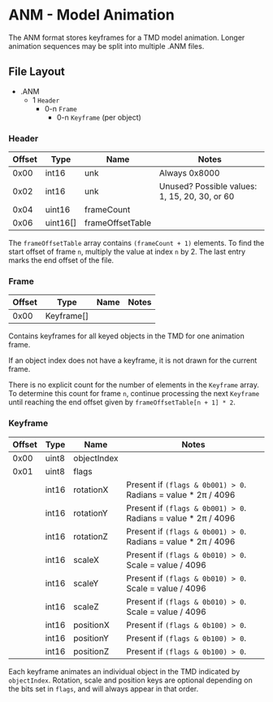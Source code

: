 # ANM - Model Animation

The ANM format stores keyframes for a TMD model animation. Longer animation sequences may be split into multiple .ANM files.

## File Layout

* .ANM
    * 1 `Header`
      * 0-n `Frame`
        * 0-n `Keyframe` (per object)

### Header

| Offset | Type | Name | Notes |
|-|-|-|-|
| 0x00 | int16 | unk | Always 0x8000 |
| 0x02 | int16 | unk | Unused? Possible values: 1, 15, 20, 30, or 60 |
| 0x04 | uint16 | frameCount |
| 0x06 | uint16[] | frameOffsetTable |

The `frameOffsetTable` array contains `(frameCount + 1)` elements. To find the start offset of frame `n`, multiply the value at index `n` by 2. The last entry marks the end offset of the file.

### Frame

| Offset | Type | Name | Notes |
|-|-|-|-|
| 0x00 | Keyframe[] | | | |

Contains keyframes for all keyed objects in the TMD for one animation frame.

If an object index does not have a keyframe, it is not drawn for the current frame.

There is no explicit count for the number of elements in the `Keyframe` array. To determine this count for frame `n`, continue processing the next `Keyframe` until reaching the end offset given by `frameOffsetTable[n + 1] * 2`.

### Keyframe

| Offset | Type | Name | Notes |
|-|-|-|-|
| 0x00 | uint8 | objectIndex | |
| 0x01 | uint8 | flags | |
| | int16 | rotationX | Present if `(flags & 0b001) > 0`. Radians = value * 2π / 4096 |
| | int16 | rotationY | Present if `(flags & 0b001) > 0`. Radians = value * 2π / 4096 |
| | int16 | rotationZ | Present if `(flags & 0b001) > 0`. Radians = value * 2π / 4096 |
| | int16 | scaleX | Present if `(flags & 0b010) > 0`. Scale = value / 4096 |
| | int16 | scaleY | Present if `(flags & 0b010) > 0`. Scale = value / 4096 |
| | int16 | scaleZ | Present if `(flags & 0b010) > 0`. Scale = value / 4096 |
| | int16 | positionX | Present if `(flags & 0b100) > 0`. |
| | int16 | positionY | Present if `(flags & 0b100) > 0`. |
| | int16 | positionZ | Present if `(flags & 0b100) > 0`. |

Each keyframe animates an individual object in the TMD indicated by `objectIndex`. Rotation, scale and position keys are optional depending on the bits set in `flags`, and will always appear in that order.
